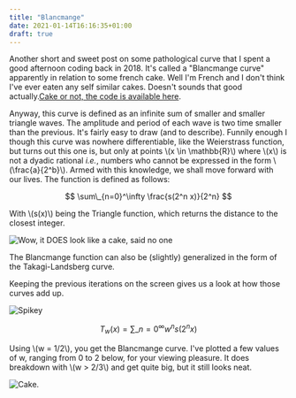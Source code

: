 ```yaml
---
title: "Blancmange"
date: 2021-01-14T16:16:35+01:00
draft: true
---
```


Another short and sweet post on some pathological curve that I spent a good afternoon coding back in 2018. It's called a "Blancmange curve" apparently in relation to some french cake. Well I'm French and I don't think I've ever eaten any self similar cakes. Doesn't sounds that good actually.[Cake or not, the code is available here](https://github.com/epsln/processingSketches).

Anyway, this curve is defined as an infinite sum of smaller and smaller triangle waves. The amplitude and period of each wave is two time smaller than the previous. It's fairly easy to draw (and to describe). Funnily enough I though this curve was nowhere differentiable, like the Weierstrass function, but turns out this one is, but only at points  \\(x \in \mathbb{R}\\) where \\(x\\) is not a dyadic rational _i.e._, numbers who cannot be expressed in the form \\(\frac{a}{2^b}\\). Armed with this knowledge, we shall move forward with our lives. The function is defined as follows:

$$ \sum\_{n=0}^\infty \frac{s(2^n x)}{2^n} $$

With \\(s(x)\\) being the Triangle function, which returns the distance to the closest integer.

![Wow, it DOES look like a cake, said no one](/blancmange/blancmange.gif)

The Blancmange function can also be (slightly) generalized in the form of the Takagi-Landsberg curve. 

Keeping the previous iterations on the screen gives us a look at how those curves add up.

![Spikey](/blancmange/blancmangeBack.gif)

$$T_w(x) = \sum\_{n=0}^\infty w^n s(2^n x) $$ 

Using \\(w = 1/2\\), you get the Blancmange curve. I've plotted a few values of w, ranging from 0 to 2 below, for your viewing pleasure. It does breakdown with \\(w > 2/3\\) and get quite big, but it still looks neat.

![Cake.](/blancmange/wParam.gif)
